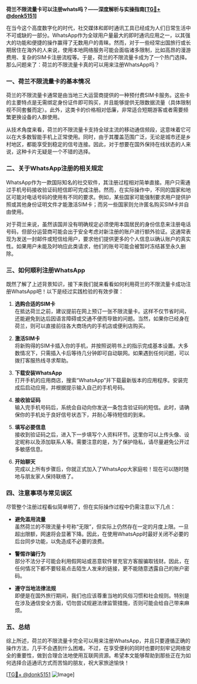 **荷兰不限流量卡可以注册whats吗？——深度解析与实操指南[[TG💪+ @donk5151](https://t.me/s/donk5151)]**

在当今这个高度数字化的时代，社交媒体和即时通讯工具已经成为人们日常生活中不可或缺的一部分。WhatsApp作为全球用户量最大的即时通讯应用之一，以其强大的功能和便捷的操作赢得了无数用户的青睐。然而，对于一些经常出国旅行或长期居住在海外的人来说，使用本地网络服务可能会面临诸多限制，比如高昂的漫游费用、复杂的SIM卡注册流程等。于是，荷兰的不限流量卡成为了一个热门选择。那么问题来了：荷兰的不限流量卡真的可以用来注册WhatsApp吗？

### 一、荷兰不限流量卡的基本情况

荷兰的不限流量卡通常是由当地三大运营商提供的一种预付费SIM卡服务。这些卡的主要特点是无需绑定身份证件即可购买，并且能够提供无限数据流量（具体限制视不同套餐而定）。此外，这类卡的价格相对低廉，非常适合短期游客或者需要频繁更换设备的人群使用。

从技术角度来看，荷兰的不限流量卡支持全球主流的移动通信频段，这意味着它可以在大多数智能手机上正常使用。同时，由于其覆盖范围广泛，无论是城市还是乡村地区，都能享受到稳定的信号连接。因此，对于想要在国外保持在线状态的人来说，这种卡片无疑是一个不错的选择。

### 二、关于WhatsApp注册的相关规定

WhatsApp作为一款国际知名的社交软件，其注册过程相对简单直接。用户只需通过手机号码接收验证码短信即可完成注册。然而，在实际操作中，不同的国家和地区可能对电话号码的使用有不同的要求。例如，某些国家可能强制要求用户提供护照或其他身份证明文件才能激活SIM卡；而另一些国家则允许匿名购买SIM卡并自由使用。

对于荷兰来说，虽然该国并没有明确规定必须使用本国居民的身份信息来注册电话号码，但部分运营商可能会出于安全考虑对新注册的账户进行额外验证。这通常表现为发送一封邮件或短信给用户，要求他们提供更多的个人信息以确认账户的真实性。如果用户未能及时响应此类请求，他们的账号可能会被暂时冻结甚至永久删除。

### 三、如何顺利注册WhatsApp

既然了解了上述背景知识，接下来我们就来看看如何利用荷兰的不限流量卡成功注册WhatsApp吧！以下是经过实践检验的有效步骤：

1. **选购合适的SIM卡**  
   在抵达荷兰之前，建议提前在网上预订一张不限流量卡。这样不仅节省时间，还能避免到达后因语言障碍或交通不便而导致的问题。当然，如果你已经身在荷兰，则可以直接前往各大商场内的手机店或便利店购买。

2. **激活SIM卡**  
   将新购得的SIM卡插入你的手机，并按照说明书上的指示完成基本设置。大多数情况下，只需插入卡后等待几分钟即可自动联网。如果遇到任何问题，可以拨打客服热线寻求帮助。

3. **下载安装WhatsApp**  
   打开手机的应用商店，搜索“WhatsApp”并下载最新版本的应用程序。安装完成后启动应用，并根据提示输入自己的手机号码。

4. **接收验证码**  
   输入完手机号码后，系统会自动向你发送一条包含验证码的短信。此时，请确保你的手机处于良好信号状态下，并耐心等待短信的到来。

5. **填写必要信息**  
   接收到验证码之后，进入下一步填写个人资料环节。这里你可以上传头像、设定昵称以及添加联系人等。需要注意的是，为了保护隐私，请尽量避免公开过多敏感信息。

6. **开始聊天**  
   完成以上所有步骤后，你就正式加入了WhatsApp大家庭啦！现在可以随时随地与朋友家人保持联络了。

### 四、注意事项与常见误区

尽管整个注册过程看似简单明了，但在实际操作过程中仍需注意以下几点：

- **避免滥用流量**  
   虽然荷兰的不限流量卡号称“无限”，但实际上仍然存在一定的月度上限。一旦超出限额，网速将会显著下降。因此，在使用WhatsApp时最好关闭不必要的后台同步功能，以免造成不必要的浪费。

- **警惕诈骗行为**  
   部分不法分子可能会利用假网站或恶意软件冒充官方客服骗取钱财。因此，在任何情况下都不要轻易点击陌生人发来的链接，更不能随意透露自己的账户密码。

- **遵守当地法律法规**  
   即便是在国外旅行期间，我们也应该尊重当地的风俗习惯和社会规则。特别是在涉及通信安全方面，切勿尝试规避法律监管措施，否则可能会给自己带来麻烦。

### 五、总结

综上所述，荷兰的不限流量卡完全可以用来注册WhatsApp，并且只要遵循正确的操作方法，几乎不会遇到什么困难。不过，在享受便利的同时也要时刻牢记网络安全的重要性，做到合理合法地使用互联网资源。希望本文能够帮助到那些正在为如何选择合适通讯方式而苦恼的朋友，祝大家旅途愉快！

[[TG💪+ @donk5151](https://t.me/s/donk5151) ![Image](https://i.postimg.cc/rwNCRYN7/Snipaste-2025-04-30-17-27-05.png)]